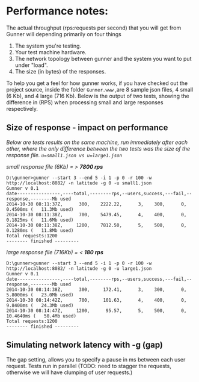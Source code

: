 Performance notes:
====

The actual throughput (rps:requests per second) that you will get from Gunner will depending primarily on four things

1. The system you're testing.
1. Your test machine hardware.
1. The network topology between gunner and the system you want to put under "load".
1. The size (in bytes) of the responses.

To help you get a feel for how gunner works, if you have checked out the project source, inside the folder ``Gunner.www`` ,are 8 sample json files, 4 small (6 Kb), and 4 large (716 Kb). Below is the output of two tests, showing the difference in (RPS) when processing small and large responses respectively.

Size of response - impact on performance
---
_Below are tests results on the same machine, run immediately after each other, where the only difference between the two tests was the size of the response file. ``u=small1.json vs u=large1.json``_ 


*small response file (6Kb) = > __7800 rps__* 

	D:\gunner>gunner --start 3 --end 5 -i 1 -p 0 -r 100 -w http://localhost:8082/ -n latitude -g 0 -u small1.json
	Gunner v 0.1
	date----------------,----total,--------rps,--users,success,---fail,--response,--------Mb used
	2014-10-30 08:11:37Z,      300,    2222.22,      3,    300,      0,  0.4500ms (   11.3Mb used)
	2014-10-30 08:11:38Z,      700,    5479.45,      4,    400,      0,  0.1825ms (   11.6Mb used)
	2014-10-30 08:11:38Z,     1200,    7812.50,      5,    500,      0,  0.1280ms (   11.8Mb used)
	Total requests:1200
	-------- finished ---------

*large response file (716Kb) = < __180 rps__* 

	D:\gunner>gunner --start 3 --end 5 -i 1 -p 0 -r 100 -w http://localhost:8082/ -n latitude -g 0 -u large1.json
	Gunner v 0.1
	date----------------,----total,--------rps,--users,success,---fail,--response,--------Mb used
	2014-10-30 08:14:38Z,      300,     172.41,      3,    300,      0,  5.8000ms (   23.0Mb used)
	2014-10-30 08:14:42Z,      700,     101.63,      4,    400,      0,  9.8400ms (   24.3Mb used)
	2014-10-30 08:14:47Z,     1200,      95.57,      5,    500,      0, 10.4640ms (   50.4Mb used)
	Total requests:1200
	-------- finished ---------

Simulating network latency with -g (gap)
---
The gap setting, allows you to specify a pause in ms between each user request. Tests run in parallel
(TODO: need to stagger the requests, otherwise we will have clumping of user requests.)